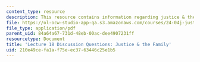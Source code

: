 ```yaml
---
content_type: resource
description: This resource contains information regarding justice & the family.
file: https://ol-ocw-studio-app-qa.s3.amazonaws.com/courses/24-04j-justice-spring-2012/210e49cefa1af75eec3763446c25e1b5_MIT24_04JS12_disc18.pdf
file_type: application/pdf
parent_uid: 84a64a67-731d-48eb-00ac-dee4907231ff
resourcetype: Document
title: 'Lecture 18 Discussion Questions: Justice & the Family'
uid: 210e49ce-fa1a-f75e-ec37-63446c25e1b5
---
```

